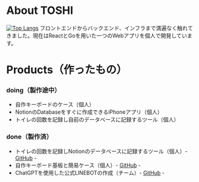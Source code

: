 # About TOSHI
[![Top Langs](https://github-readme-stats.vercel.app/api/top-langs/?username=Tosheiy&layout=compact)](https://github.com/anuraghazra/github-readme-stats)
フロントエンドからバックエンド、インフラまで満遍なく触れてきました。現在はReactとGoを用いた一つのWebアプリを個人で開発しています。
# Products（作ったもの）
### doing（製作途中）
- 自作キーボードのケース（個人）
- NotionのDatabaseをすぐに作成できるiPhoneアプリ（個人）
- トイレの回数を記録し自前のデータベースに記録するツール（個人）
### done（製作済）
- トイレの回数を記録しNotionのデータベースに記録するツール（個人）- [GitHub](https://github.com/Tosheiy/Record_Toilet) -
- 自作キーボード基板と簡易ケース（個人）- [GitHub](https://github.com/Tosheiy/ind3236) -
- ChatGPTを使用した公式LINEBOTの作成（チーム）- [GitHub](https://github.com/Tosheiy/LINE-Friend) -
<!--
**Tosheiy/Tosheiy** is a ✨ _special_ ✨ repository because its `README.md` (this file) appears on your GitHub profile.

Here are some ideas to get you started:

- 🔭 I’m currently working on ...
- 🌱 I’m currently learning ...
- 👯 I’m looking to collaborate on ...
- 🤔 I’m looking for help with ...
- 💬 Ask me about ...
- 📫 How to reach me: ...
- 😄 Pronouns: ...
- ⚡ Fun fact: ...
-->
